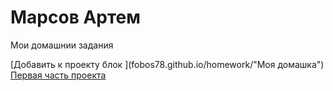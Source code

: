 # Марсов Артем
Мои домашнии задания

[Добавить к проекту блок ](fobos78.github.io/homework/"Моя домашка")
[Первая часть проекта](fobos78.github.io/project1/ "проект")
